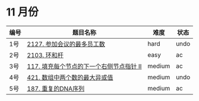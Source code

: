 # 11 月份

**编号**|**题目名称**|**难度**|**状态**
--------|------------|--------|--------
1号|[2127. 参加会议的最多员工数](./第1题%202127.%20参加会议的最多员工数)|hard|undo
2号|[2103. 环和杆](./第2题%202103.%20环和杆)|easy|ac
3号|[117. 填充每个节点的下一个右侧节点指针 II](./第3题%20117.%20填充每个节点的下一个右侧节点指针%20II)|medium|ac
4号|[421. 数组中两个数的最大异或值](./第4题%20421.%20数组中两个数的最大异或值)|medium|undo
5号|[187. 重复的DNA序列](./第5题%20187.%20重复的DNA序列)|medium|ac
